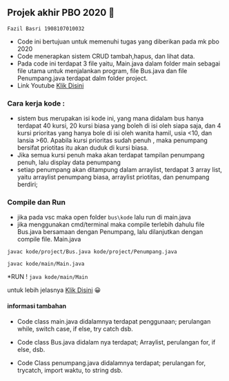 ## Projek akhir PBO 2020 :bus:

```Fazil Basri 1908107010032```

- Code ini bertujuan untuk memenuhi tugas yang diberikan pada mk pbo 2020
- Code menerapkan sistem CRUD tambah,hapus, dan lihat data.
- Pada code ini terdapat 3 file yaitu, Main.java dalam folder main sebagai file utama untuk menjalankan program, file Bus.java dan file Penumpang.java
  terdapat dalm folder project.
- Link Youtube [Klik Disini](<https://youtu.be/VOMvgCLbpiI> "youtube")
   

### Cara kerja kode :
- sistem bus merupakan isi kode ini, yang mana didalam bus hanya terdapat 40 kursi, 20 kursi biasa yang boleh di isi oleh siapa saja, 
  dan 4 kursi prioritas yang hanya bole di isi oleh wanita hamil, usia <10, dan lansia >60.
  Apabila kursi prioritas sudah penuh , maka penumpang bersifat priotitas itu akan duduk di kursi biasa.
- Jika semua kursi penuh maka akan terdapat tampilan penumpang penuh, lalu display data penumpang
- setiap penumpang akan ditampung dalam arraylist, terdapat 3 array list, yaitu arraylist penumpang biasa, arraylist priotitas, dan penumpang berdiri;

### Compile dan Run
- jika pada vsc maka open folder ```bus\kode``` lalu run di main.java
- jika menggunakan cmd/terminal maka compile terlebih dahulu file Bus.java bersamaan dengan Penumpang, 
  lalu dilanjutkan dengan compile file. Main.java
 
 ```javac kode/project/Bus.java kode/project/Penumpang.java```
 
 ```javac kode/main/Main.java```
 
 *RUN !
 ```java kode/main/Main```
 
 untuk lebih jelasnya [Klik Disini](<https://stackoverflow.com/questions/49726564/javac-main-java-is-not-working-in-cmd/49726625> "questions")   :grinning:

 

 #### informasi tambahan
  - Code class main.java didalamnya terdapat penggunaan;  perulangan while, switch case,
    if else, try catch  dsb.

  - Code class Bus.java didalam nya terdapat; Arraylist, perulangan for, if else, dsb.

  - Code Class penumpang.java didalamnya terdapat; perulangan for, trycatch, import waktu, to string dsb.

